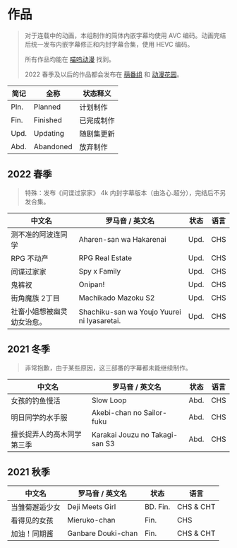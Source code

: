 # 作品

> 对于连载中的动画，本组制作的简体内嵌字幕均使用 AVC 编码。动画完结后统一发布内嵌字幕修正和内封字幕合集，使用 HEVC 编码。
>
> 所有作品均能在 [喵呜动漫](https://meows.com.cn/) 找到。
>
> 2022 春季及以后的作品都会发布在 [萌番组](https://bangumi.moe/tag/61be18a62525b00007a3d27b) 和 [动漫花园](https://share.dmhy.org/)。

| 简记 | 全称 | 状态释义 |
| ---- | ---- | -------- |
| Pln. | Planned | 计划制作 |
| Fin. | Finished | 已完成制作 |
| Upd. | Updating | 随剧集更新 |
| Abd. | Abandoned | 放弃制作 |

## 2022 春季

> 特殊：发布《间谍过家家》 4k 内封字幕版本（由洛心.超分），完结后不另发合集。

| 中文名 | 罗马音 / 英文名 | 状态 | 语言 |
| ------ | --------------- | ---- | ---- |
| 测不准的阿波连同学 | Aharen-san wa Hakarenai | Upd. | CHS |
| RPG 不动产 | RPG Real Estate | Upd. | CHS |
| 间谍过家家 | Spy x Family | Upd. | CHS |
| 鬼裤衩 | Onipan! | Upd. | CHS |
| 街角魔族 2丁目 | Machikado Mazoku S2 | Upd. | CHS |
| 社畜小姐想被幽灵幼女治愈。 | Shachiku-san wa Youjo Yuurei ni Iyasaretai. | Upd. | CHS |

## 2021 冬季

> 非常抱歉，由于某些原因，这三部番的字幕都未能继续制作。

| 中文名 | 罗马音 / 英文名 | 状态 | 语言 |
| ------ | --------------- | ---- | ---- |
| 女孩的钓鱼慢活 | Slow Loop | Abd. | CHS |
| 明日同学的水手服 | Akebi-chan no Sailor-fuku | Abd. | CHS |
| 擅长捉弄人的高木同学 第三季 | Karakai Jouzu no Takagi-san S3 | Abd. | CHS |

## 2021 秋季

| 中文名 | 罗马音 / 英文名 | 状态 | 语言 |
| ------ | --------------- | ---- | ---- |
| 当雏菊邂逅少女 | Deji Meets Girl | BD. Fin. | CHS & CHT |
| 看得见的女孩 | Mieruko-chan | Fin. | CHS |
| 加油！同期酱 | Ganbare Douki-chan | Fin. | CHS & CHT |
